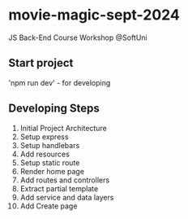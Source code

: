 # movie-magic-sept-2024
JS Back-End Course Workshop @SoftUni

## Start project
'npm run dev' - for developing

## Developing Steps
 1. Initial Project Architecture
 2. Setup express
 3. Setup handlebars
 4. Add resources
 5. Setup static route
 6. Render home page
 7. Add routes and controllers
 8. Extract partial template
 9. Add service and data layers
 10. Add Create page